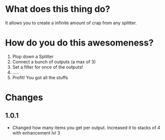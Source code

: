 # What does this thing do?
It allows you to create a infinite amount of crap from any splitter.

# How do you do this awesomeness?
1. Plop down a Splitter
2. Connect a bunch of outputs (a max of 3)
3. Set a filter for once of the outputs!
4. .....
5. Profit! You got all the stuffs

# Changes
## 1.0.1
 - Changed how many items you get per output. Increased it to stacks of 4 with enhancement lvl 3

